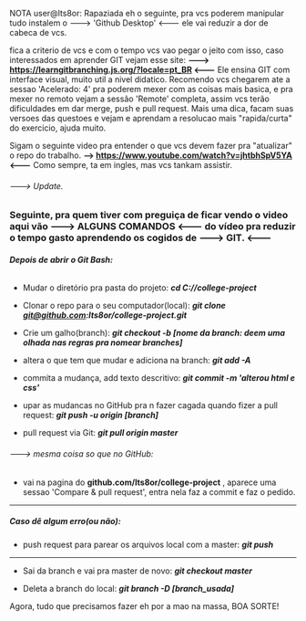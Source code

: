 NOTA user@Its8or:
Rapaziada eh o seguinte, pra vcs poderem manipular tudo instalem o  ---> 'Github Desktop' <--- ele vai reduzir a dor de cabeca de vcs.

fica a criterio de vcs e com o tempo vcs vao pegar o jeito com isso, caso interessados em aprender GIT vejam esse site:
**---> https://learngitbranching.js.org/?locale=pt_BR <---**
Ele ensina GIT com interface visual, muito util a nivel didatico.
Recomendo vcs chegarem ate a sessao 'Acelerado: 4' pra poderem mexer com as coisas mais basica, e pra mexer no remoto vejam a sessão 'Remote' completa, assim vcs terão dificuldades em dar merge, push e pull request.
Mais uma dica, facam suas versoes das questoes e vejam e aprendam a resolucao mais "rapida/curta" do exercicio, ajuda muito.

Sigam o seguinte video pra entender o que vcs devem fazer pra "atualizar" o repo do trabalho.
**--> https://www.youtube.com/watch?v=jhtbhSpV5YA <---**
Como sempre, ta em ingles, mas vcs tankam assistir.

###### ---> Update.

### Seguinte, pra quem tiver com preguiça de ficar vendo o video aqui vão ---> ALGUNS COMANDOS <--- do vídeo pra reduzir o tempo gasto aprendendo os cogidos de ---> GIT. <---

###### **Depois de abrir o Git Bash:**

* Mudar o diretório pra pasta do projeto: 
**_cd C://college-project_**

* Clonar o repo para o seu computador(local): 
**_git clone git@github.com:Its8or/college-project.git_**

* Crie um galho(branch): 
_**git checkout -b [nome da branch: deem uma olhada nas regras pra nomear branches]**_

* altera o que tem que mudar e adiciona na branch: 
**_git add -A_**

* commita a mudança, add texto descritivo: 
**_git commit -m 'alterou html e css'_**
  
* upar as mudancas no GitHub pra n fazer cagada quando fizer a pull request: 
**_git push -u origin [branch]_**

* pull request via Git: 
_**git pull origin master**_

###### ---> mesma coisa so que no GitHub:
* vai na pagina do **github.com/Its8or/college-project** , aparece uma sessao 'Compare & pull request', entra nela faz a commit e faz o pedido.

---

##### Caso dê algum erro(ou não):

* push request para parear os arquivos local com a master: 
**_git push_**

---

* Sai da branch e vai pra master de novo:
**_git checkout master_**

* Deleta a branch do local:
_**git branch -D [branch_usada]**_

Agora, tudo que precisamos fazer eh por a mao na massa,
        BOA SORTE!
